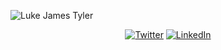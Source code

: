 ![Luke James Tyler](https://i.imgur.com/pw4QIh9.png)

<p align="center">
	<a href="https://twitter.com/LukeJamesTyler"><img src="https://img.shields.io/twitter/follow/LukeJamesTyler?label=Twitter&style=social" alt="Twitter"></a>
	<a href="https://www.linkedin.com/in/luke-james-tyler/"><img src="https://img.shields.io/badge/LinkedIn--_.svg?style=social&logo=linkedin" alt="LinkedIn"></a>
</p>

<!--
**lukejamestyler/lukejamestyler** is a ✨ _special_ ✨ repository because its `README.md` (this file) appears on your GitHub profile.

Here are some ideas to get you started:

- 🔭 I’m currently working on ...
- 🌱 I’m currently learning ...
- 👯 I’m looking to collaborate on ...
- 🤔 I’m looking for help with ...
- 💬 Ask me about ...
- 📫 How to reach me: ...
- 😄 Pronouns: ...
- ⚡ Fun fact: ...
-->
